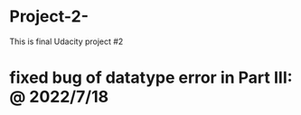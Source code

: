 # Project-2-
This is final Udacity project #2

# fixed bug of datatype error in Part III: @ 2022/7/18
